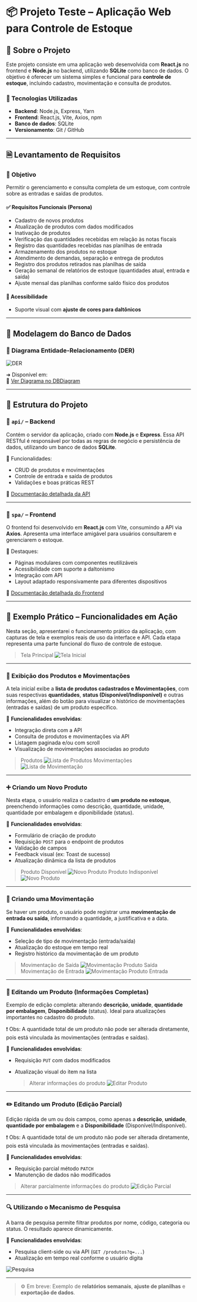 # 📦 Projeto Teste – Aplicação Web para Controle de Estoque

## 📌 Sobre o Projeto

Este projeto consiste em uma aplicação web desenvolvida com **React.js** no frontend e **Node.js** no backend, utilizando **SQLite** como banco de dados. O objetivo é oferecer um sistema simples e funcional para **controle de estoque**, incluindo cadastro, movimentação e consulta de produtos.

### 🔧 Tecnologias Utilizadas

- **Backend**: Node.js, Express, Yarn
- **Frontend**: React.js, Vite, Axios, npm
- **Banco de dados**: SQLite
- **Versionamento**: Git / GitHub

---

## 🗎 Levantamento de Requisitos

### 🎯 Objetivo

Permitir o gerenciamento e consulta completa de um estoque, com controle sobre as entradas e saídas de produtos.

#### ✅ Requisitos Funcionais (Persona)

- Cadastro de novos produtos
- Atualização de produtos com dados modificados
- Inativação de produtos
- Verificação das quantidades recebidas em relação às notas fiscais
- Registro das quantidades recebidas nas planilhas de entrada
- Armazenamento dos produtos no estoque
- Atendimento de demandas, separação e entrega de produtos
- Registro dos produtos retirados nas planilhas de saída
- Geração semanal de relatórios de estoque (quantidades atual, entrada e saída)
- Ajuste mensal das planilhas conforme saldo físico dos produtos

#### 🧩 Acessibilidade

- Suporte visual com **ajuste de cores para daltônicos**

---

## 🎲 Modelagem do Banco de Dados

### 🔹 Diagrama Entidade-Relacionamento (DER)

![DER](./assets/DER.png)

➜ Disponível em:  
🔗 [Ver Diagrama no DBDiagram](https://dbdiagram.io/d/Sarsdev_teste_webapp_reactjs-67df124675d75cc84416d48a)

---

## 📁 Estrutura do Projeto

### 🧠 `api/` – Backend

Contém o servidor da aplicação, criado com **Node.js** e **Express**. Essa API RESTful é responsável por todas as regras de negócio e persistência de dados, utilizando um banco de dados **SQLite**.

📌 Funcionalidades:

- CRUD de produtos e movimentações
- Controle de entrada e saída de produtos
- Validações e boas práticas REST

🔗 [Documentação detalhada da API](./api/README.md)

---

### 🎨 `spa/` – Frontend

O frontend foi desenvolvido em **React.js** com Vite, consumindo a API via **Axios**. Apresenta uma interface amigável para usuários consultarem e gerenciarem o estoque.

🎯 Destaques:

- Páginas modulares com componentes reutilizáveis
- Acessibilidade com suporte a daltonismo
- Integração com API
- Layout adaptado responsivamente para diferentes dispositivos

🔗 [Documentação detalhada do Frontend](./spa/README.md)

---

## 📸 Exemplo Prático – Funcionalidades em Ação

Nesta seção, apresentarei o funcionamento prático da aplicação, com capturas de tela e exemplos reais de uso da interface e API. Cada etapa representa uma parte funcional do fluxo de controle de estoque.

> Tela Principal
> ![Tela Inicial](./assets/00-tela-principal.png)

---

### 🧾 Exibição dos Produtos e Movimentações

A tela inicial exibe a **lista de produtos cadastrados e Movimentações**, com suas respectivas **quantidades**, **status (Disponível/Indisponível)** e outras informações, além do botão para visualizar o histórico de movimentações (entradas e saídas) de um produto específico.

📌 **Funcionalidades envolvidas**:

- Integração direta com a API
- Consulta de produtos e movimentações via API
- Listagem paginada e/ou com scroll
- Visualização de movimentações associadas ao produto

> Produtos
> ![Lista de Produtos](./assets/01-tela-produto.png)
> Movimentações
> ![Lista de Movimentação](./assets/02-tela-movimentacao.png)

---

### ➕ Criando um Novo Produto

Nesta etapa, o usuário realiza o cadastro d **um produto no estoque**, preenchendo informações como descrição, quantidade, unidade, quantidade por embalagem e diponibilidade (status).

📌 **Funcionalidades envolvidas**:

- Formulário de criação de produto
- Requisição `POST` para o endpoint de produtos
- Validação de campos
- Feedback visual (ex: Toast de sucesso)
- Atualização dinâmica da lista de produtos

> Produto Disponível
> ![Novo Produto](./assets/video/01-criar-produto.gif)
> Produto Indisponível
> ![Novo Produto](./assets/video/02-criar-produto-indisponivel.gif)

---

### 🔄 Criando uma Movimentação

Se haver um produto, o usuário pode registrar uma **movimentação de entrada ou saída**, informando a quantidade, a justificativa e a data.

📌 **Funcionalidades envolvidas**:

- Seleção de tipo de movimentação (entrada/saída)
- Atualização do estoque em tempo real
- Registro histórico da movimentação de um produto

> Movimentação de Saída
> ![Movimentação Produto Saída](./assets/video/03-criar-movimentacao-saida.gif)
> Movimentação de Entrada
> ![Movimentação Produto Entrada](./assets/video/04-criar-movimentacao-entrada.gif)

---

### 🔧 Editando um Produto (Informações Completas)

Exemplo de edição completa: alterando **descrição**, **unidade**, **quantidade por embalagem**, **Disponibilidade** (status). Ideal para atualizações importantes no cadastro do produto.

❗ Obs: A quantidade total de um produto não pode ser alterada diretamente, pois está vinculada às movimentações (entradas e saídas).

📌 **Funcionalidades envolvidas**:

- Requisição `PUT` com dados modificados
- Atualização visual do item na lista

  > Alterar informações do produto
  > ![Editar Produto](./assets/video/05-alterar-produto-completo.gif)

---

### ✏️ Editando um Produto (Edição Parcial)

Edição rápida de um ou dois campos, como apenas a **descrição**, **unidade**, **quantidade por embalagem** e a **Disponibilidade** (Disponível/Indisponível).

❗ Obs: A quantidade total de um produto não pode ser alterada diretamente, pois está vinculada às movimentações (entradas e saídas).

📌 **Funcionalidades envolvidas**:

- Requisição parcial método `PATCH`
- Manutenção de dados não modificados

> Alterar parcialmente informações do produto
> ![Edição Parcial](./assets/video/06-alterar-produto-parcialmente.gif)

---

### 🔍 Utilizando o Mecanismo de Pesquisa

A barra de pesquisa permite filtrar produtos por nome, código, categoria ou status. O resultado aparece dinamicamente.

📌 **Funcionalidades envolvidas**:

- Pesquisa client-side ou via API (`GET /produtos?q=...`)
- Atualização em tempo real conforme o usuário digita

![Pesquisa]()

---

> ⚙️ Em breve: Exemplo de **relatórios semanais**, **ajuste de planilhas** e **exportação de dados**.
